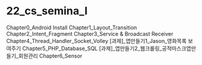 # 22_cs_semina_I
 
Chapter0_Android Install
Chapter1_Layout_Transition
Chapter2_Intent_Fragment
Chapter3_Service & Broadcast Receiver
Chapter4_Thread_Handler_Socket_Volley
[과제]_앱만들기1_Jason_영화목록 보여주기
Chapter5_PHP_Database_SQL
[과제]_앱만들기2_웹크롤링_공적마스크앱만들기_회원관리
Chapter6_Sensor